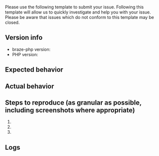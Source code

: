 Please use the following template to submit your issue. Following this template will allow us to quickly investigate and help you with your issue. Please be aware that issues which do not conform to this template may be closed.


## Version info
  - braze-php version:
  - PHP version:

## Expected behavior

## Actual behavior

## Steps to reproduce (as granular as possible, including screenshots where appropriate)
 1. 
 2. 
 3. 

## Logs
